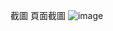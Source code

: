  截圖 頁面截圖
 ![image](https://github.com/YuChen576/web-hw/assets/121090794/128c63ca-8d32-42e4-a5fd-373b88272601)
